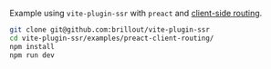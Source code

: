 Example using `vite-plugin-ssr` with `preact` and [client-side routing](https://vite-plugin-ssr.com/client-routing).

```bash
git clone git@github.com:brillout/vite-plugin-ssr
cd vite-plugin-ssr/examples/preact-client-routing/
npm install
npm run dev
```
